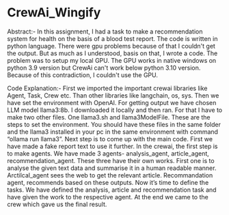 # CrewAi_Wingify
Abstract:- 
         In this assignment, I had a task to make a recommendation system for health on the basis of a blood test report. The code is written in python language. There were gpu problems because of that I couldn't get the output. But as much as I understood, basis on that, I wrote a code. The problem was to setup my local GPU. The GPU works in native windows on python 3.9 version but CrewAi can't work below python 3.10 version. Because of this contradiction, I couldn't use the GPU.

Code Explanation:-
          First we imported the important crewai libraries like Agent, Task, Crew etc. Than other libraries like langchain,  os, sys. Then we have set the environment with OpenAI. For getting output we have chosen LLM model llama3:8b.  I downloaded it locally and then ran. For that I have to make two other files. One llama3.sh and llama3ModelFile. These are the steps to set the environment. You should have these files in the same folder and the llama3 installed in your pc in the same environment with command “ollama run llama3”. 
        Next step is to come up with the main code. First we have made a fake report text to use it further. In the crewai, the first step is to make agents. We have made 3 agents- analysis_agent, article_agent, recommendation_agent. These three have their own works. First one is to analyse the given text data and summarise it in a human readable manner. Arctilcal_agent sees the web to get the relevant article. Recommandation agent, recommends based on these outputs.
      Now it’s time to define the tasks. We have defined the analysis, article and recommendation task and have given the work to the respective agent. 
     At the end we came to the crew which gave us the final result.


